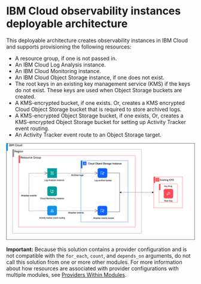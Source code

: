 # IBM Cloud observability instances deployable architecture

This deployable architecture creates observability instances in IBM Cloud and supports provisioning the following resources:

* A resource group, if one is not passed in.
* An IBM Cloud Log Analysis instance.
* An IBM Cloud Monitoring instance.
* An IBM Cloud Object Storage instance, if one does not exist.
* The root keys in an existing key management service (KMS) if the keys do not exist. These keys are used when Object Storage buckets are created.
* A KMS-encrypted bucket, if one exists. Or, creates a KMS encrypted Cloud Object Storage bucket that is required to store archived logs.
* A KMS-encrypted Object Storage bucket, if one exists, Or, creates a KMS-encrypted Object Storage bucket for setting up Activity Tracker event routing.
* An Activity Tracker event route to an Object Storage target.

![observability-instances-deployable-architecture](../../reference-architecture/deployable-architecture-observability-instances.svg)

**Important:** Because this solution contains a provider configuration and is not compatible with the `for_each`, `count`, and `depends_on` arguments, do not call this solution from one or more other modules. For more information about how resources are associated with provider configurations with multiple modules, see [Providers Within Modules](https://developer.hashicorp.com/terraform/language/modules/develop/providers).
